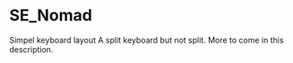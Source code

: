 # SE_Nomad
Simpel keyboard layout
A split keyboard but not split. More to come in this description.
